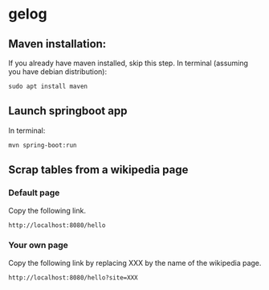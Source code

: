 # gelog

## Maven installation:
If you already have maven installed, skip this step.
In terminal (assuming you have debian distribution):
```
sudo apt install maven
```
## Launch springboot app

In terminal:
```
mvn spring-boot:run
```

## Scrap tables from a wikipedia page

### Default page

Copy the following link.
```
http://localhost:8080/hello
```

### Your own page

Copy the following link by replacing XXX by the name of the wikipedia page.
```
http://localhost:8080/hello?site=XXX
```
